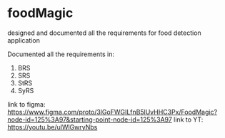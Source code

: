 # foodMagic

designed and documented all the requirements for food detection application 

Documented all the requirements in: 
1) BRS
2) SRS
3) StRS
4) SyRS

link to figma: https://www.figma.com/proto/3lGoFWGILfnB5lUvHHC3Px/FoodMagic?node-id=125%3A97&starting-point-node-id=125%3A97
link to YT: https://youtu.be/ulWlGwryNbs
